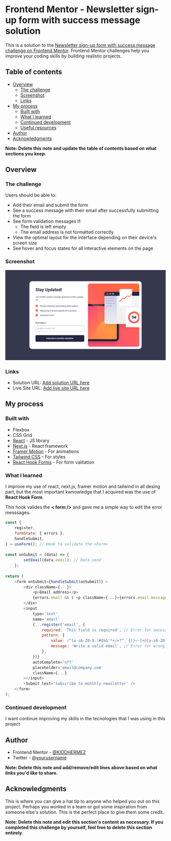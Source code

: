 # Frontend Mentor - Newsletter sign-up form with success message solution

This is a solution to the [Newsletter sign-up form with success message challenge on Frontend Mentor](https://www.frontendmentor.io/challenges/newsletter-signup-form-with-success-message-3FC1AZbNrv). Frontend Mentor challenges help you improve your coding skills by building realistic projects.

## Table of contents

-   [Overview](#overview)
    -   [The challenge](#the-challenge)
    -   [Screenshot](#screenshot)
    -   [Links](#links)
-   [My process](#my-process)
    -   [Built with](#built-with)
    -   [What I learned](#what-i-learned)
    -   [Continued development](#continued-development)
    -   [Useful resources](#useful-resources)
-   [Author](#author)
-   [Acknowledgments](#acknowledgments)

<!-- TODO:  borrar esto -->

**Note: Delete this note and update the table of contents based on what sections you keep.**

## Overview

### The challenge

Users should be able to:

-   Add their email and submit the form
-   See a success message with their email after successfully submitting the form
-   See form validation messages if:
    -   The field is left empty
    -   The email address is not formatted correctly
-   View the optimal layout for the interface depending on their device's screen size
-   See hover and focus states for all interactive elements on the page

### Screenshot

![Screenshot](./public/screenshot.png)

### Links

-   Solution URL: [Add solution URL here](https://your-solution-url.com)
-   Live Site URL: [Add live site URL here](https://your-live-site-url.com)

## My process

### Built with

-   Flexbox
-   CSS Grid
-   [React](https://reactjs.org/) - JS library
-   [Next.js](https://nextjs.org/) - React framework
-   [Framer Motion](https://www.framer.com/motion/) - For animations
-   [Tailwind CSS](https://tailwindcss.com/) - For styles
-   [React Hook Forms](https://www.react-hook-form.com/) - For form valitation

### What I learned

I improve my use of react, next.js, framer motion and tailwind
in all desing part, but the most important kwnowledge that I acquired
was the use of <b>React Hook Form</b>.

This hook valides the <b>< form /></b> and gave me a simple way to
edit the error messsages.

``` javascript
const {
    register,
    formState: { errors },
    handleSubmit,
} = useForm(); // Hook to validate the <Form>

const onSubmit = (data) => {
        setEmail(data.email); // Data send
    };

return (
    <form onSubmit={handleSubmit(onSubmit)} >
        <div className={...}>
            <p>Email address</p>
            {errors.email && ( <p className={...}>{errors.email.message}</p> )} // Print error message
        </div>
        <input
            type='text'
            name='email'
            {...register('email', {
                required: 'This field is required', // Error for necesary field
                pattern: {
                    value: /^[a-zA-Z0-9.!#$%&'*+/=?^_`{|}~-]+@[a-zA-Z0-9-]+(?:\.[a-zA-Z0-9-]+)*$/,
                    message: 'Write a valid email', // Error for wrong format
                },
            })}
            autoComplete='off'
            placeholder='email@company.com'
            className={...}
        ></input>
        <Submit text='Subscribe to monthly newsletter' />
    </form>
);
```

### Continued development

I want continue improving my skills in the tecnologies that I was using in this project

## Author

-   Frontend Mentor - [@KIDDHERMEZ](https://www.frontendmentor.io/profile/yourusername)
-   Twitter - [@yourusername](https://www.twitter.com/yourusername)

**Note: Delete this note and add/remove/edit lines above based on what links you'd like to share.**

## Acknowledgments

This is where you can give a hat tip to anyone who helped you out on this project. Perhaps you worked in a team or got some inspiration from someone else's solution. This is the perfect place to give them some credit.

**Note: Delete this note and edit this section's content as necessary. If you completed this challenge by yourself, feel free to delete this section entirely.**
